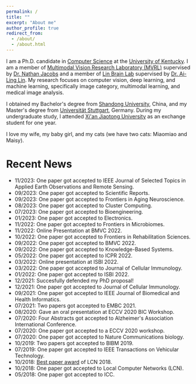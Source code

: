 ```yaml
---
permalink: /
title: ""
excerpt: "About me"
author_profile: true
redirect_from: 
  - /about/
  - /about.html
---
```


I am a Ph.D. candidate in [Computer Science](https://www.engr.uky.edu/research-faculty/departments/computer-science/) at the [University of Kentucky](https://www.uky.edu/). I am a member of [Multimodal Vision Research Laboratory (MVRL)](https://mvrl.cse.wustl.edu/) supervised by [Dr. Nathan Jacobs](https://jacobsn.github.io/) and a member of [Lin Brain Lab](https://linbrain.com/) supervised by [Dr. Ai-Ling Lin](https://linbrain.com/about/). My research focuses on computer vision, deep learning, and machine learning, specifically image category, multimodal learning, and medical image analysis.

I obtained my Bachelor's degree from [Shandong University](https://www.en.sdu.edu.cn/), China, and my Master's degree from [Universität Stuttgart](https://www.uni-stuttgart.de/), Germany. During my undergraduate study, I attended [Xi'an Jiaotong University](https://edu.liuhua.org.my/en/university/china/xian-jiaotong-university) as an exchange student for one year.

I love my wife, my baby girl, and my cats (we have two cats: Miaomiao and Maisy).


Recent News
======
* 11/2023: One paper got accepted to IEEE Journal of Selected Topics in Applied Earth Observations and Remote Sensing.
* 09/2023: One paper got accepted to Scientific Reports.
* 09/2023: One paper got accepted to Frontiers in Aging Neuroscience.
* 08/2023: One paper got accepted to Cluster Computing.
* 07/2023: One paper got accepted to Bioengineering.
* 01/2023: One paper got accepted to Electronics.
* 11/2022: One paper got accepted to Frontiers in Microbiomes.
* 11/2022: Online Presentation at BMVC 2022.
* 10/2022: One paper got accepted to Frontiers in Rehabilitation Sciences.
* 09/2022: One paper got accepted to BMVC 2022.
* 09/2022: One paper got accepted to Knowledge-Based Systems.
* 05/2022: One paper got accepted to ICPR 2022.
* 03/2022: Online presentation at ISBI 2022.
* 03/2022: One paper got accepted to Journal of Cellular Immunology.
* 01/2022: One paper got accepted to ISBI 2022.
* 12/2021: Succesfully defended my PhD proposal!
* 12/2021: One paper got accepted to Journal of Cellular Immunology.
* 09/2021: One paper got accepted to IEEE Journal of Biomedical and Health Informatics.
* 07/2021: Two papers got accepted to EMBC 2021.
* 08/2020: Gave an oral presentation at ECCV 2020 BIC Workshop. 
* 07/2020: Four Abstracts got accepted to Alzheimer's Association International Conference.
* 07/2020: One paper got accepted to a ECCV 2020 workshop.
* 07/2020: One paper got accepted to Nature Communications biology.
* 10/2019: Two papers got accepted to BIBM 2019.
* 07/2019: One paper got accepted to IEEE Transactions on Vehicular Technology.
* 10/2018: [Best paper award](https://www.ieeelcn.org/Program_awards.html) of LCN 2018.
* 10/2018: One paper got accepted to Local Computer Networks (LCN).
* 05/2018: One paper got accepted to ICC.

